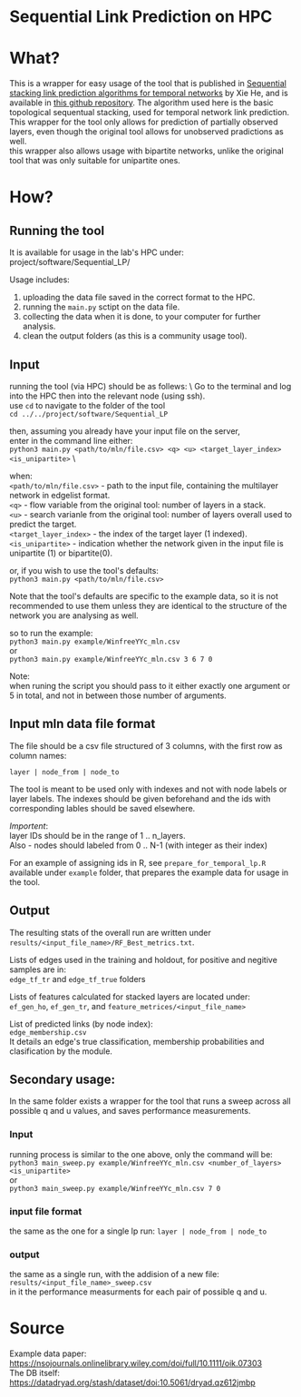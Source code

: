 # Sequential Link Prediction on HPC

# What?

This is a wrapper for easy usage of the tool that is published in [Sequential stacking link prediction algorithms for temporal networks](https://www.nature.com/articles/s41467-024-45598-0) by Xie He, and is available in [this github repository](https://github.com/hexie1995/Sequential-Link-Prediction).
The algorithm used here is the basic topological sequentual stacking, used for temporal network link prediction.
This wrapper for the tool only allows for prediction of partially observed layers, 
even though the original tool allows for unobserved pradictions as well. \
this wrapper also allows usage with bipartite networks, unlike the original tool that was only suitable for unipartite ones.

# How?

## Running the tool
It is available for usage in the lab's HPC under:
project/software/Sequential_LP/

Usage includes:
1. uploading the data file saved in the correct format to the HPC.
2. running the `main.py` sctipt on the data file.
3. collecting the data when it is done, to your computer for further analysis.
4. clean the output folders (as this is a community usage tool).

## Input
running the tool (via HPC) should be as follews: \ 
Go to the terminal and log into the HPC then into the relevant node (using ssh). \
use `cd` to navigate to the folder of the tool \
`cd ../../project/software/Sequential_LP`

then, assuming you already have your input file on the server,\
enter in the command line either: \
`python3 main.py <path/to/mln/file.csv> <q> <u> <target_layer_index> <is_unipartite>` \

when: \
`<path/to/mln/file.csv>` - path to the input file, containing the multilayer network in edgelist format. \
`<q>` - flow variable from the original tool: number of layers in a stack.\
`<u>` - search varianle from the original tool: number of layers overall used to predict the target.\
`<target_layer_index>` - the index of the target layer (1 indexed).\
`<is_unipartite>` - indication whether the network given in the input file is unipartite (1) or bipartite(0).

or, if you wish to use the tool's defaults: \
`python3 main.py <path/to/mln/file.csv>`

Note that the tool's defaults are specific to the example data, 
so it is not recommended to use them unless they are identical 
to the structure of the network you are analysing as well.

so to run the example:\
`python3 main.py example/WinfreeYYc_mln.csv` \
or \
`python3 main.py example/WinfreeYYc_mln.csv 3 6 7 0` 

Note: \
when runing the script you should pass to it either exactly one argument or 
5 in total, and not in between those number of arguments.

## Input mln data file format
The file should be a csv file structured of 3 columns, with the first row as column names:

`layer | node_from | node_to`

The tool is meant to be used only with indexes and not with node labels or layer labels.
The indexes should be given beforehand and the ids with corresponding lables should be saved elsewhere.

*Importent*: \
layer IDs should be in the range of 1 .. n_layers. \
Also - nodes should labeled from 0 .. N-1 (with integer as their index)

For an example of assigning ids in R, see `prepare_for_temporal_lp.R` available under `example` folder, 
that prepares the example data for usage in the tool.

## Output 

The resulting stats of the overall run are written under `results/<input_file_name>/RF_Best_metrics.txt`.

Lists of edges used in the training and holdout, for positive and negitive samples are in: \
`edge_tf_tr` and `edge_tf_true` folders

Lists of features calculated for stacked layers are located under: \
`ef_gen_ho`, `ef_gen_tr`, and `feature_metrices/<input_file_name>`

List of predicted links (by node index): \
`edge_membership.csv` \
It details an edge's true classification, membership probabilities and clasification by the module.


## Secondary usage:
In the same folder exists a wrapper for the tool that runs a sweep across all possible q and u values, 
and saves performance measurements. 

### Input
running process is similar to the one above, only the command will be: \
`python3 main_sweep.py example/WinfreeYYc_mln.csv <number_of_layers> <is_unipartite>` \
or \
`python3 main_sweep.py example/WinfreeYYc_mln.csv 7 0` 

### input file format
the same as the one for a single lp run: `layer | node_from | node_to`

### output
the same as a single run, with the addision of a new file: \
`results/<input_file_name>_sweep.csv` \
in it the performance measurments for each pair of possible q and u.

# Source
Example data paper: https://nsojournals.onlinelibrary.wiley.com/doi/full/10.1111/oik.07303 \
The DB itself: https://datadryad.org/stash/dataset/doi:10.5061/dryad.qz612jmbp